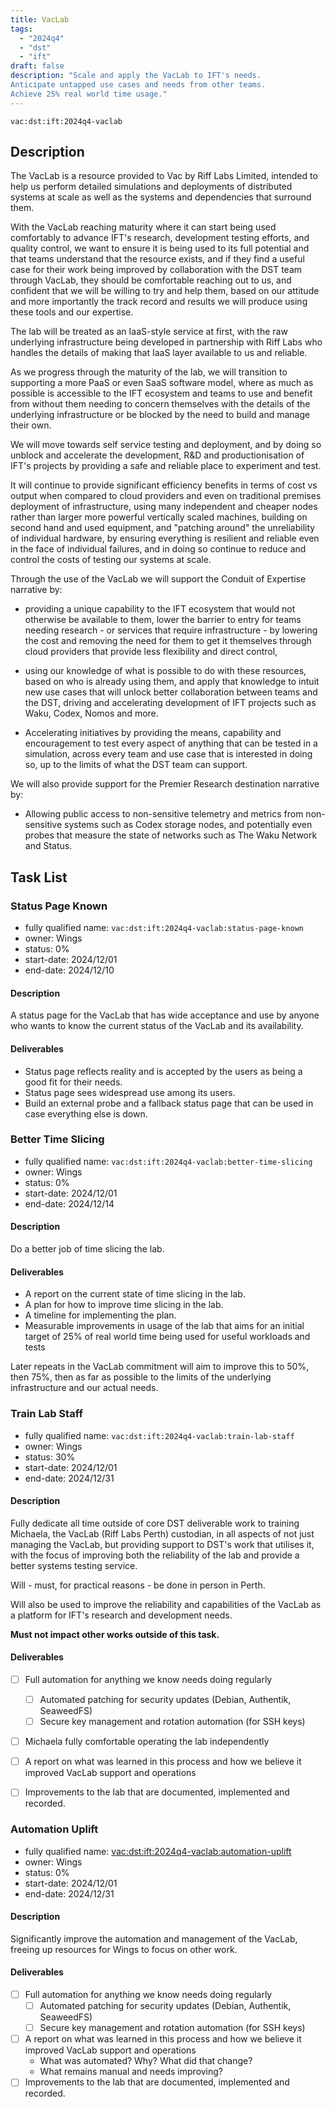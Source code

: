 ```yaml
---
title: VacLab
tags:
  - "2024q4"
  - "dst"
  - "ift"
draft: false
description: "Scale and apply the VacLab to IFT's needs.
Anticipate untapped use cases and needs from other teams.
Achieve 25% real world time usage."
---
```


`vac:dst:ift:2024q4-vaclab`

## Description

The VacLab is a resource provided to Vac by Riff Labs Limited,
intended to help us perform detailed simulations
and deployments of distributed systems at scale
as well as the systems and dependencies that surround them.

With the VacLab reaching maturity where it can start being used comfortably
to advance IFT's research, development testing efforts, and quality control,
we want to ensure it is being used to its full potential
and that teams understand that the resource exists,
and if they find a useful case for their work being improved
by collaboration with the DST team through VacLab,
they should be comfortable reaching out to us,
and confident that we will be willing to try and help them,
based on our attitude and more importantly the track record
and results we will produce using these tools and our expertise.

The lab will be treated as an IaaS-style service at first,
with the raw underlying infrastructure being developed in partnership with Riff Labs
who handles the details of making that IaaS layer available to us and reliable.

As we progress through the maturity of the lab,
we will transition to supporting a more PaaS or even SaaS software model,
where as much as possible is accessible to the IFT ecosystem and teams
to use and benefit from without them needing to concern themselves with the details of the underlying infrastructure or be blocked by the need to build and manage their own.

We will move towards self service testing and deployment,
and by doing so unblock and accelerate the development, R&D and productionisation
of IFT's projects by providing a safe and reliable place to experiment and test.

It will continue to provide significant efficiency benefits in terms of cost vs output when compared to cloud providers
and even on traditional premises deployment of infrastructure,
using many independent and cheaper nodes
rather than larger more powerful vertically scaled machines,
building on second hand and used equipment,
and "patching around" the unreliability of individual hardware,
by ensuring everything is resilient and reliable even in the face of individual failures,
and in doing so continue to reduce and control the costs of testing our systems at scale.

Through the use of the VacLab
we will support the Conduit of Expertise narrative by:
* providing a unique capability to the IFT ecosystem
  that would not otherwise be available to them,
  lower the barrier to entry for teams needing research -
  or services that require infrastructure -
  by lowering the cost and removing the need for them to get it themselves
  through cloud providers that provide less flexibility and direct control,

* using our knowledge of what is possible to do with these resources,
  based on who is already using them,
  and apply that knowledge to intuit new use cases
  that will unlock better collaboration between teams and the DST,
  driving and accelerating development of IFT projects
  such as Waku, Codex, Nomos and more.

* Accelerating initiatives by providing the means, capability and encouragement
  to test every aspect of anything that can be tested in a simulation,
  across every team and use case that is interested in doing so,
  up to the limits of what the DST team can support.

We will also provide support for the Premier Research destination narrative by:
* Allowing public access to non-sensitive telemetry and metrics from non-sensitive systems such as Codex storage nodes, and potentially even probes that measure the state of networks such as The Waku Network and Status.

## Task List

### Status Page Known

* fully qualified name: `vac:dst:ift:2024q4-vaclab:status-page-known`
* owner: Wings
* status: 0%
* start-date: 2024/12/01
* end-date: 2024/12/10

#### Description

A status page for the VacLab
that has wide acceptance and use
by anyone who wants to know the current status
of the VacLab and its availability.

#### Deliverables
<!--
Already done:
* ✅ Status page is created and hosted on the lab
  and made available to users.
-->
* Status page reflects reality and is accepted by the users
  as being a good fit for their needs.
* Status page sees widespread use among its users.
* Build an external probe and a fallback status page
  that can be used in case everything else is down.
 
### Better Time Slicing

* fully qualified name: `vac:dst:ift:2024q4-vaclab:better-time-slicing`
* owner: Wings
* status: 0%
* start-date: 2024/12/01
* end-date: 2024/12/14

#### Description
Do a better job of time slicing the lab.

#### Deliverables
* A report on the current state of time slicing in the lab.
* A plan for how to improve time slicing in the lab.
* A timeline for implementing the plan.
* Measurable improvements in usage of the lab
  that aims for an initial target of 25% of real world time
  being used for useful workloads and tests

Later repeats in the VacLab commitment will aim to improve this to 50%,
then 75%, then as far as possible
to the limits of the underlying infrastructure and our actual needs.

### Train Lab Staff
<!-- technically sort of external
and will be done outside of normal DST cadence
but will be managed so as not to disrupt other works
-->

* fully qualified name: `vac:dst:ift:2024q4-vaclab:train-lab-staff`
* owner: Wings
* status: 30%
* start-date: 2024/12/01
* end-date: 2024/12/31

#### Description
Fully dedicate all time outside of core DST deliverable work
to training Michaela, the VacLab (Riff Labs Perth) custodian,
in all aspects of not just managing the VacLab,
but providing support to DST's work that utilises it,
with the focus of improving both the reliability of the lab
and provide a better systems testing service.

Will - must, for practical reasons - be done in person in Perth.

Will also be used to improve the reliability and capabilities
of the VacLab as a platform for IFT's research and development needs.

**Must not impact other works outside of this task.**

#### Deliverables
- [ ] Full automation for anything we know needs doing regularly
  - [ ] Automated patching for security updates (Debian, Authentik, SeaweedFS)
  - [ ] Secure key management and rotation automation (for SSH keys)
- [ ] Michaela fully comfortable operating the lab independently
- [ ] A report on what was learned in this process
      and how we believe it improved VacLab support and operations
- [ ] Improvements to the lab that are documented, implemented and recorded.


### Automation Uplift
<!-- technically sort of external
and will be done outside of normal DST cadence
but will be managed so as not to disrupt other works
-->

* fully qualified name: <vac:dst:ift:2024q4-vaclab:automation-uplift>
* owner: Wings
* status: 0%
* start-date: 2024/12/01
* end-date: 2024/12/31

#### Description
Significantly improve the automation and management of the VacLab,
freeing up resources for Wings to focus on other work.

#### Deliverables
- [ ] Full automation for anything we know needs doing regularly
  - [ ] Automated patching for security updates (Debian, Authentik, SeaweedFS)
  - [ ] Secure key management and rotation automation (for SSH keys)
- [ ] A report on what was learned in this process
      and how we believe it improved VacLab support and operations
  - What was automated? Why? What did that change?
  - What remains manual and needs improving?
- [ ] Improvements to the lab that are documented, implemented and recorded.